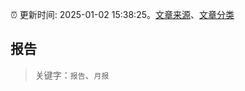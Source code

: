 :alarm_clock: 更新时间: 2025-01-02 15:38:25。[文章来源](/README.md)、[文章分类](/TAGS.md)

## 报告


> 关键字：`报告`、`月报`



